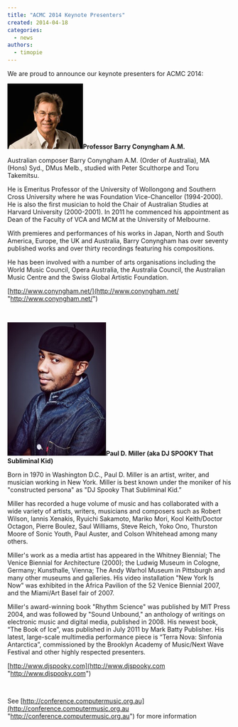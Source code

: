 ```yaml
---
title: "ACMC 2014 Keynote Presenters"
created: 2014-04-18
categories: 
  - news
authors: 
  - timopie
---
```


We are proud to announce our keynote presenters for ACMC 2014:

[![Barry Conyngham](assets/images/Barry_Conyngham.jpg "Barry Conyngham")](http://computermusic.org.au/media/2014/04/Barry_Conyngham.jpg)**Professor Barry Conyngham A.M.**

Australian composer Barry Conyngham A.M. (Order of Australia), MA (Hons) Syd., DMus Melb., studied with Peter Sculthorpe and Toru Takemitsu.

He is Emeritus Professor of the University of Wollongong and Southern Cross University where he was Foundation Vice-Chancellor (1994-2000). He is also the first musician to hold the Chair of Australian Studies at Harvard University (2000-2001). In 2011 he commenced his appointment as Dean of the Faculty of VCA and MCM at the University of Melbourne.

With premieres and performances of his works in Japan, North and South America, Europe, the UK and Australia, Barry Conyngham has over seventy published works and over thirty recordings featuring his compositions.

He has been involved with a number of arts organisations including the World Music Council, Opera Australia, the Australia Council, the Australian Music Centre and the Swiss Global Artistic Foundation.

[http://www.conyngham.net/](http://www.conyngham.net/ "http://www.conyngham.net/")

 

[![DJSpooky](assets/images/DJSpooky-222x300.jpeg "DJSpooky")](http://computermusic.org.au/media/2014/04/DJSpooky.jpeg)**Paul D. Miller (aka DJ SPOOKY That Subliminal Kid)**

Born in 1970 in Washington D.C., Paul D. Miller is an artist, writer, and musician working in New York. Miller is best known under the moniker of his "constructed persona" as "DJ Spooky That Subliminal Kid.”

Miller has recorded a huge volume of music and has collaborated with a wide variety of artists, writers, musicians and composers such as Robert Wilson, Iannis Xenakis, Ryuichi Sakamoto, Mariko Mori, Kool Keith/Doctor Octagon, Pierre Boulez, Saul Williams, Steve Reich, Yoko Ono, Thurston Moore of Sonic Youth, Paul Auster, and Colson Whitehead among many others.

Miller's work as a media artist has appeared in the Whitney Biennial; The Venice Biennial for Architecture (2000); the Ludwig Museum in Cologne, Germany; Kunsthalle, Vienna; The Andy Warhol Museum in Pittsburgh and many other museums and galleries. His video installation "New York Is Now" was exhibited in the Africa Pavilion of the 52 Venice Biennial 2007, and the Miami/Art Basel fair of 2007.

Miller's award-winning book "Rhythm Science" was published by MIT Press 2004, and was followed by "Sound Unbound," an anthology of writings on electronic music and digital media, published in 2008. His newest book, “The Book of Ice”, was published in July 2011 by Mark Batty Publisher. His latest, large-scale multimedia performance piece is “Terra Nova: Sinfonia Antarctica”, commissioned by the Brooklyn Academy of Music/Next Wave Festival and other highly respected presenters.

[http://www.djspooky.com](http://www.djspooky.com "http://www.djspooky.com")

 

See [http://conference.computermusic.org.au](http://conference.computermusic.org.au "http://conference.computermusic.org.au") for more information
